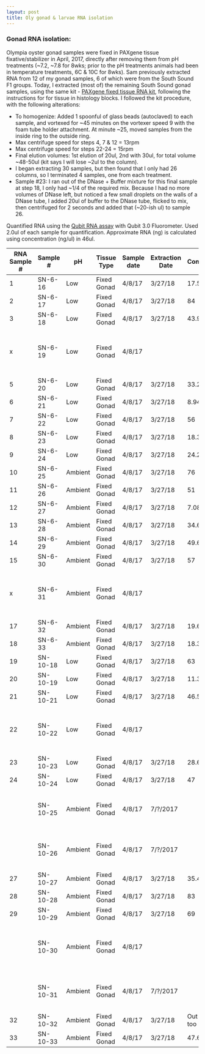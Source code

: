 ```yaml
---
layout: post
title: Oly gonad & larvae RNA isolation 
---
```


### Gonad RNA isolation: 

Olympia oyster gonad samples were fixed in PAXgene tissue fixative/stabilizer in April, 2017, directly after removing them from pH treatments (~7.2, ~7.8 for 8wks; prior to the pH treatments animals had been in temperature treatments, 6C & 10C for 8wks).  Sam previously extracted RNA from 12 of my gonad samples, 6 of which were from the South Sound F1 groups. Today, I extracted (most of) the remaining South Sound gonad samples, using the same kit - [PAXgene fixed tissue RNA kit](https://github.com/laurahspencer/O.lurida_Stress/blob/master/References/PAXgene-Tissue-RNA-Kit-Handbok.pdf), following the instructions for for tissue in histology blocks.  I followed the kit procedure, with the following alterations:  
  * To homogenize: Added 1 spoonful of glass beads (autoclaved) to each sample, and vortexed for ~45 minutes on the vortexer speed 9 with the foam tube holder attachment.  At minute ~25, moved samples from the inside ring to the outside ring.  
  * Max centrifuge speed for steps 4, 7 & 12 = 13rpm
  * Max centrifuge speed for steps 22-24 = 15rpm 
  * Final elution volumes:  1st elution of 20ul, 2nd with 30ul, for total volume ~48-50ul (kit says I will lose ~2ul to the column).  
  * I began extracting 30 samples, but then found that I only had 26 columns, so I terminated 4 samples, one from each treatment.  
  * Sample #23:  I ran out of the DNase + Buffer mixture for this final sample at step 18, I only had ~1/4 of the required mix.  Because I had no more volumes of DNase left, but noticed a few small droplets on the walls of a DNase tube, I added 20ul of buffer to the DNase tube, flicked to mix, then centrifuged for 2 seconds and added that (~20-ish ul) to sample 26.  

Quantified RNA using the [Qubit RNA assay](https://github.com/laurahspencer/O.lurida_Stress/blob/master/References/Qubit_RNA_HS_Assay_UG.pdf) with Qubit 3.0 Fluorometer.  Used 2.0ul of each sample for quantification.  Approximate RNA (ng) is calculated using concentration (ng/ul) in 46ul. 

RNA Sample   # | Sample # | pH | Tissue Type | Sample date | Extraction Date | RNA   Concentration (ng/ul) | Approximate ng RNA (in ~46ul) | Notes
-- | -- | -- | -- | -- | -- | -- | -- | --
1 | SN-6-16 | Low | Fixed Gonad | 4/8/17 | 3/27/18 | 17.5 | 805 |  
2 | SN-6-17 | Low | Fixed Gonad | 4/8/17 | 3/27/18 | 84 | 3864 |  
3 | SN-6-18 | Low | Fixed Gonad | 4/8/17 | 3/27/18 | 43.9 | 2019.4 |  
x | SN-6-19 | Low | Fixed Gonad | 4/8/17 |   |   |   | Did not fully extract   (ran out of columns)
5 | SN-6-20 | Low | Fixed Gonad | 4/8/17 | 3/27/18 | 33.2 | 1527.2 |  
6 | SN-6-21 | Low | Fixed Gonad | 4/8/17 | 3/27/18 | 8.94 | 411.24 |  
7 | SN-6-22 | Low | Fixed Gonad | 4/8/17 | 3/27/18 | 56 | 2576 |  
8 | SN-6-23 | Low | Fixed Gonad | 4/8/17 | 3/27/18 | 18.3 | 841.8 |  
9 | SN-6-24 | Low | Fixed Gonad | 4/8/17 | 3/27/18 | 24.2 | 1113.2 |  
10 | SN-6-25 | Ambient | Fixed Gonad | 4/8/17 | 3/27/18 | 76 | 3496 |  
11 | SN-6-26 | Ambient | Fixed Gonad | 4/8/17 | 3/27/18 | 51 | 2346 |  
12 | SN-6-27 | Ambient | Fixed Gonad | 4/8/17 | 3/27/18 | 7.08 | 325.68 |  
13 | SN-6-28 | Ambient | Fixed Gonad | 4/8/17 | 3/27/18 | 34.6 | 1591.6 |  
14 | SN-6-29 | Ambient | Fixed Gonad | 4/8/17 | 3/27/18 | 49.6 | 2281.6 |  
15 | SN-6-30 | Ambient | Fixed Gonad | 4/8/17 | 3/27/18 | 57 | 2622 |  
x | SN-6-31 | Ambient | Fixed Gonad | 4/8/17 |   |   |   | Did not fully extract   (ran out of columns)
17 | SN-6-32 | Ambient | Fixed Gonad | 4/8/17 | 3/27/18 | 19.6 | 901.6 |  
18 | SN-6-33 | Ambient | Fixed Gonad | 4/8/17 | 3/27/18 | 18.3 | 841.8 |  
19 | SN-10-18 | Low | Fixed Gonad | 4/8/17 | 3/27/18 | 63 | 2898 |  
20 | SN-10-19 | Low | Fixed Gonad | 4/8/17 | 3/27/18 | 11.3 | 519.8 |  
21 | SN-10-21 | Low | Fixed Gonad | 4/8/17 | 3/27/18 | 46.5 | 2139 |  
22 | SN-10-22 | Low | Fixed Gonad | 4/8/17 |   |   |   | Did not fully extract   (ran out of columns)
23 | SN-10-23 | Low | Fixed Gonad | 4/8/17 | 3/27/18 | 28.6 | 1315.6 |  
24 | SN-10-24 | Low | Fixed Gonad | 4/8/17 | 3/27/18 | 47 | 2162 |  
  | SN-10-25 | Ambient | Fixed Gonad | 4/8/17 | 7/?/2017 |   |   | Did not do - already   sent to Katherine
  | SN-10-26 | Ambient | Fixed Gonad | 4/8/17 | 7/?/2017 |   |   | Did not do - already   sent to Katherine
27 | SN-10-27 | Ambient | Fixed Gonad | 4/8/17 | 3/27/18 | 35.4 | 1628.4 |  
28 | SN-10-28 | Ambient | Fixed Gonad | 4/8/17 | 3/27/18 | 83 | 3818 |  
29 | SN-10-29 | Ambient | Fixed Gonad | 4/8/17 | 3/27/18 | 69 | 3174 |  
  | SN-10-30 | Ambient | Fixed Gonad | 4/8/17 |   |   |   | Did not fully extract   (ran out of columns)
  | SN-10-31 | Ambient | Fixed Gonad | 4/8/17 | 7/?/2017 |   |   | Did not do - already   sent to Katherine
32 | SN-10-32 | Ambient | Fixed Gonad | 4/8/17 | 3/27/18 | Out of range - too high | #VALUE! |  
33 | SN-10-33 | Ambient | Fixed Gonad | 4/8/17 | 3/27/18 | 47.6 | 2189.6 |  

